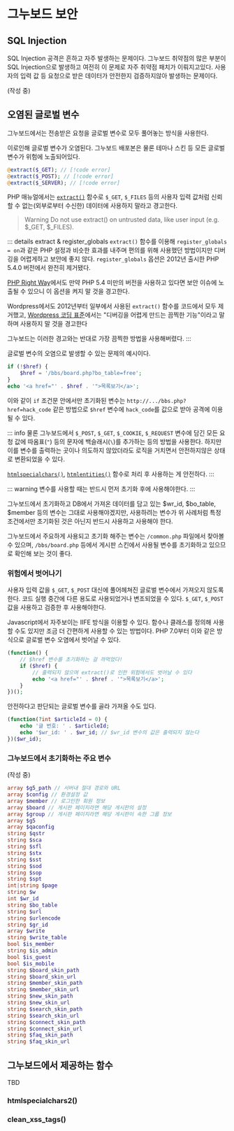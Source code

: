 # 그누보드 보안

## SQL Injection

SQL Injection 공격은 흔하고 자주 발생하는 문제이다. 그누보드 취약점의 많은 부분이 SQL Injection으로 발생하고 여전히 이 문제로 자주 취약점 패치가 이뤄지고있다. 사용자의 입력 값 등 요청으로 받은 데이터가 안전한지 검증하지않아 발생하는 문제이다.

(작성 중)

## 오염된 글로벌 변수

그누보드에서는 전송받은 요청을 글로벌 변수로 모두 풀어놓는 방식을 사용한다.

이로인해 글로벌 변수가 오염된다. 그누보드 배포본은 물론 테마나 스킨 등 모든 글로벌 변수가 위험에 노출되어있다.

```php
@extract($_GET); // [!code error]
@extract($_POST); // [!code error]
@extract($_SERVER); // [!code error]
```

PHP 매뉴얼에서는 [`extract()`](https://www.php.net/manual/en/function.extract.php) 함수로 `$_GET`, `$_FILES` 등의 사용자 입력 값처럼 신뢰할 수 없는(외부로부터 수신한) 데이터에 사용하지 말라고 경고한다.

> Warning Do not use extract() on untrusted data, like user input (e.g. $\_GET, $\_FILES).

::: details extract & register_globals
`extract()` 함수를 이용해 `register_globals = on`과 같은 PHP 설정과 비슷한 효과를 내주며 편의를 위해 사용했던 방법이지만 디버깅을 어렵게하고 보안에 좋지 않다. `register_globals` 옵션은 2012년 출시한 PHP 5.4.0 버전에서 완전히 제거됐다.

[PHP Right Way](https://modernpug.github.io/php-the-right-way/#register_globals)에서도 만약 PHP 5.4 미만의 버전을 사용하고 있다면 보안 이슈에 노출될 수 있으니 이 옵션을 켜지 말 것을 경고한다.

Wordpress에서도 2012년부터 일부에서 사용된 `extract()` 함수를 코드에서 모두 제거했고, [Wordpress 코딩 표준](https://developer.wordpress.org/coding-standards/wordpress-coding-standards/php/#dont-extract)에서는 "디버깅을 어렵게 만드는 끔찍한 기능"이라고 말하며 사용하지 말 것을 경고한다

그누보드는 이러한 경고와는 반대로 가장 끔찍한 방법을 사용해버렸다.
:::

글로벌 변수의 오염으로 발생할 수 있는 문제의 예시이다.

```php
if (!$href) {
    $href = '/bbs/board.php?bo_table=free';
}
echo '<a href="' . $href . '">목록보기</a>';
```

이와 같이 `if` 조건문 안에서만 초기화된 변수는 `http://.../bbs.php?href=hack_code` 같은 방법으로 `$href` 변수에 `hack_code`를 값으로 받아 공격에 이용될 수 있다.

::: info
물론 그누보드에서 `$_POST`, `$_GET`, `$_COOKIE`, `$_REQUEST` 변수에 담긴 모든 요청 값에 따옴표(`"`) 등의 문자에 백슬래시(`\`)를 추가하는 등의 방법을 사용한다. 하지만 이를 변수를 출력하는 곳이나 의도하지 않았더라도 로직을 거치면서 안전하지않은 상태로 변환되었을 수 있다.

[`htmlspecialchars()`](https://www.php.net/manual/en/function.htmlspecialchars), [`htmlentities()`](https://www.php.net/manual/en/function.htmlentities.php) 함수로 처리 후 사용하는 게 안전하다.
:::

::: warning
변수를 사용할 때는 반드시 먼저 초기화 후에 사용해야한다.
:::

그누보드에서 초기화하고 DB에서 가져온 데이터를 담고 있는 $wr_id, $bo_table, $member 등의 변수는 그대로 사용해야겠지만, 사용하려는 변수가 위 사례처럼 특정 조건에서만 초기화된 것은 아닌지 반드시 사용하고 사용해야 한다.

그누보드에서 주요하게 사용되고 초기화 해주는 변수는 `/common.php` 파일에서 찾아볼 수 있으며, `/bbs/board.php` 등에서 게시판 스킨에서 사용될 변수를 초기화하고 있으므로 확인해 보는 것이 좋다.

### 위험에서 벗어나기

사용자 입력 값을 `$_GET`, `$_POST` 대신에 풀어헤쳐진 글로벌 변수에서 가져오지 않도록 한다. 코드 실행 중간에 다른 용도로 사용되었거나 변조되었을 수 있다. `$_GET`, `$_POST` 값을 사용하고 검증한 후 사용해야한다.

Javascript에서 자주보이는 IIFE 방식을 이용할 수 있다. 함수나 클래스를 정의해 사용할 수도 있지만 조금 더 간편하게 사용할 수 있는 방법이다. PHP 7.0부터 이와 같은 방식으로 글로벌 변수 오염에서 벗어날 수 있다.

```php
(function() {
    // $href 변수를 초기화하는 걸 까먹었다!
    if ($href) {
        // 출력되지 않으며 extract()로 인한 위험에서도 벗어날 수 있다
        echo '<a href="' . $href . '">목록보기</a>';
    }
})();
```

안전하다고 판단되는 글로벌 변수를 골라 가져올 수도 있다.

```php
(function(?int $articleId = 0) {
    echo '글 번호: ' . $articleId;
    echo '$wr_id: ' . $wr_id; // $wr_id 변수의 값은 출력되지 않는다
})($wr_id);
```

### 그누보드에서 초기화하는 주요 변수

(작성 중)

```php
array $g5_path // 서버내 절대 경로와 URL
array $config // 환경설정 값
array $member // 로그인한 회원 정보
array $board // 게시판 페이지라면 해당 게시판의 설정
array $group // 게시판 페이지라면 해당 게시판이 속한 그룹 정보
array $g5
array $qaconfig
string $qstr
string $sca
string $sfl
string $stx
string $sst
string $sod
string $sop
string $spt
int|string $page
string $w
int $wr_id
string $bo_table
string $url
string $urlencode
string $gr_id
array $write
string $write_table
bool $is_member
string $is_admin
bool $is_guest
bool $is_mobile
string $board_skin_path
string $board_skin_url
string $member_skin_path
string $member_skin_url
string $new_skin_path
string $new_skin_url
string $search_skin_path
string $search_skin_url
string $connect_skin_path
string $connect_skin_url
string $faq_skin_path
string $faq_skin_url
```

## 그누보드에서 제공하는 함수

TBD

### htmlspecialchars2()

### clean_xss_tags()
